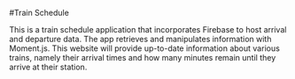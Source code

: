 #Train Schedule

This is a train schedule application that incorporates Firebase to host arrival and departure data. The app retrieves and manipulates information with Moment.js. This website will provide up-to-date information about various trains, namely their arrival times and how many minutes remain until they arrive at their station.
